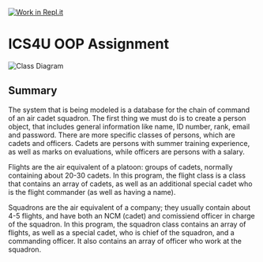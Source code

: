 [![Work in Repl.it](https://classroom.github.com/assets/work-in-replit-14baed9a392b3a25080506f3b7b6d57f295ec2978f6f33ec97e36a161684cbe9.svg)](https://classroom.github.com/online_ide?assignment_repo_id=4831635&assignment_repo_type=AssignmentRepo)
# ICS4U OOP Assignment

![Class Diagram](https://user-images.githubusercontent.com/82901825/120579442-8161b480-c3f5-11eb-8be8-17f2fc808166.png)  

## Summary
The system that is being modeled is a database for the chain of command of an air cadet squadron. The first thing we must do is to create a person object, that includes general information like name, ID number, rank, email and password. There are more specific classes of persons, which are cadets and officers. Cadets are persons with summer training experience, as well as marks on evaluations, while officers are persons with a salary.

Flights are the air equivalent of a platoon: groups of cadets, normally containing about 20-30 cadets. In this program, the flight class is a class that contains an array of cadets, as well as an additional special cadet who is the flight commander (as well as having a name).

Squadrons are the air equivalent of a company; they usually contain about 4-5 flights, and have both an NCM (cadet) and comissiend officer in charge of the squadron. In this program, the squadron class contains an array of flights, as well as a special cadet, who is chief of the squadron, and a commanding officer. It also contains an array of officer who work at the squadron.
